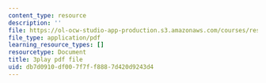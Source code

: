 ```yaml
---
content_type: resource
description: ''
file: https://ol-ocw-studio-app-production.s3.amazonaws.com/courses/res-18-009-learn-differential-equations-up-close-with-gilbert-strang-and-cleve-moler-fall-2015/db7d0910df007f7ff8887d420d9243d4_6O9D6am_RK4.pdf
file_type: application/pdf
learning_resource_types: []
resourcetype: Document
title: 3play pdf file
uid: db7d0910-df00-7f7f-f888-7d420d9243d4
---
```

